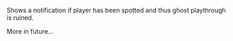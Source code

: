 Shows a notification if player has been spotted and thus ghost playthrough is ruined.

More in future...
